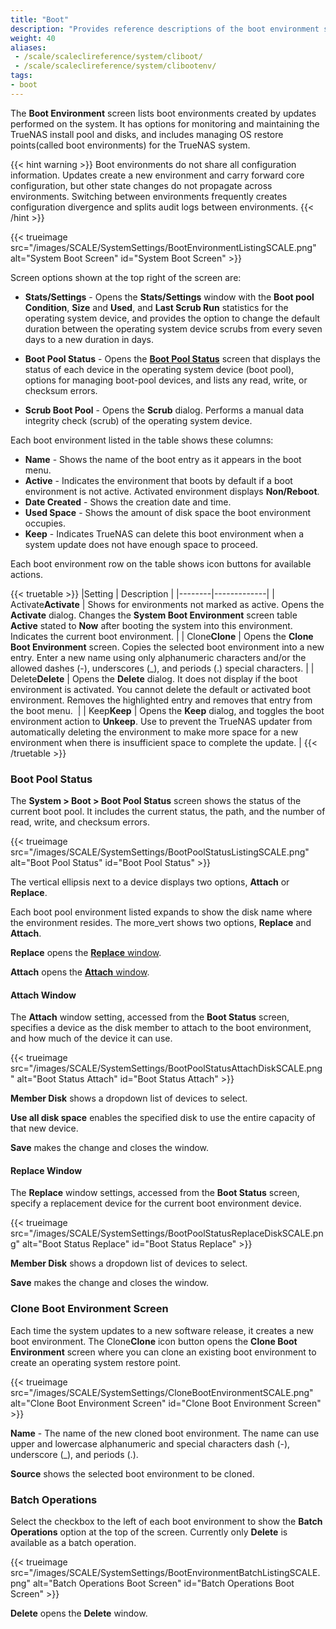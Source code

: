 ```yaml
---
title: "Boot"
description: "Provides reference descriptions of the boot environment screens and settings."
weight: 40
aliases:
 - /scale/scaleclireference/system/cliboot/
 - /scale/scaleclireference/system/clibootenv/
tags:
- boot
---
```


The **Boot Environment** screen lists boot environments created by updates performed on the system.
It has options for monitoring and maintaining the TrueNAS install pool and disks, and includes managing OS restore points(called boot environments) for the TrueNAS system.

{{< hint warning >}}
Boot environments do not share all configuration information. Updates create a new environment and carry forward core configuration, but other state changes do not propagate across environments. Switching between environments frequently creates configuration divergence and splits audit logs between environments.
{{< /hint >}}

{{< trueimage src="/images/SCALE/SystemSettings/BootEnvironmentListingSCALE.png" alt="System Boot Screen" id="System Boot Screen" >}}

Screen options shown at the top right of the screen are:

* **Stats/Settings** - Opens the **Stats/Settings** window with the **Boot pool Condition**, **Size** and **Used**, and **Last Scrub Run** statistics for the operating system device, and provides the option to change the default duration between the operating system device scrubs from every seven days to a new duration in days.

* **Boot Pool Status** - Opens the **[Boot Pool Status](#boot-pool-status)** screen that displays the status of each device in the operating system device (boot pool), options for managing boot-pool devices, and lists any read, write, or checksum errors.

* **Scrub Boot Pool** - Opens the **Scrub** dialog. Performs a manual data integrity check (scrub) of the operating system device.

Each boot environment listed in the table shows these columns:

* **Name** - Shows the name of the boot entry as it appears in the boot menu.
* **Active** - Indicates the environment that boots by default if a boot environment is not active. Activated environment displays **Non/Reboot**.
* **Date Created** - Shows the creation date and time.
* **Used Space** - Shows the amount of disk space the boot environment occupies.
* **Keep** - Indicates TrueNAS can delete this boot environment when a system update does not have enough space to proceed.

Each boot environment row on the table shows icon buttons for available actions. 

{{< truetable >}}
|Setting | Description |
|--------|-------------|
| <span class="iconify" data-icon="mdi:check-decagram">Activate</span>**Activate** | Shows for environments not marked as active. Opens the **Activate** dialog. Changes the **System Boot Environment** screen table **Active** stated to **Now** after booting the system into this environment. Indicates the current boot environment. |
| <span class="iconify" data-icon="mdi:content-copy">Clone</span>**Clone** | Opens the **Clone Boot Environment** screen. Copies the selected boot environment into a new entry. Enter a new name using only alphanumeric characters and/or the allowed dashes (-), underscores (_), and periods (.) special characters. |
| <span class="iconify" data-icon="mdi:delete">Delete</span>**Delete** | Opens the **Delete** dialog. It does not display if the boot environment is activated. You cannot delete the default or activated boot environment. Removes the highlighted entry and removes that entry from the boot menu.  |
| <span class="iconify" data-icon="mdi:bookmark">Keep</span>**Keep** | Opens the **Keep** dialog, and toggles the boot environment action to **Unkeep**. Use to prevent the TrueNAS updater from automatically deleting the environment to make more space for a new environment when there is insufficient space to complete the update. |
{{< /truetable >}}

### Boot Pool Status

The **System > Boot > Boot Pool Status** screen shows the status of the current boot pool.
It includes the current status, the path, and the number of read, write, and checksum errors.

{{< trueimage src="/images/SCALE/SystemSettings/BootPoolStatusListingSCALE.png" alt="Boot Pool Status" id="Boot Pool Status" >}}

The vertical ellipsis <i class="fa fa-ellipsis-v" aria-hidden="true" title="Options"></i> next to a device displays two options, **Attach** or **Replace**.

Each boot pool environment listed expands to show the disk name where the environment resides.
The <span class="material-symbols-outlined">more_vert</span> shows two options, **Replace** and **Attach**.

**Replace** opens the [**Replace** window](#replace-screen).

**Attach** opens the [**Attach** window](#attach-screen).

#### Attach Window

The **Attach** window setting, accessed from the **Boot Status** screen, specifies a device as the disk member to attach to the boot environment, and how much of the device it can use.

{{< trueimage src="/images/SCALE/SystemSettings/BootPoolStatusAttachDiskSCALE.png" alt="Boot Status Attach" id="Boot Status Attach" >}}

**Member Disk** shows a dropdown list of devices to select.

**Use all disk space** enables the specified disk to use the entire capacity of that new device.

**Save** makes the change and closes the window.

#### Replace Window

The **Replace** window settings, accessed from the **Boot Status** screen, specify a replacement device for the current boot environment device.

{{< trueimage src="/images/SCALE/SystemSettings/BootPoolStatusReplaceDiskSCALE.png" alt="Boot Status Replace" id="Boot Status Replace" >}}

**Member Disk** shows a dropdown list of devices to select.

**Save** makes the change and closes the window.

### Clone Boot Environment Screen

Each time the system updates to a new software release, it creates a new boot environment. The <span class="iconify" data-icon="mdi:content-copy">Clone</span>**Clone** icon button opens the **Clone Boot Environment** screen where you can clone an existing boot environment to create an operating system restore point.

{{< trueimage src="/images/SCALE/SystemSettings/CloneBootEnvironmentSCALE.png" alt="Clone Boot Environment Screen" id="Clone Boot Environment Screen" >}}

**Name** - The name of the new cloned boot environment. The name can use upper and lowercase alphanumeric and special characters dash (-), underscore (_), and periods (.).

**Source** shows the selected boot environment to be cloned.

### Batch Operations

Select the checkbox to the left of each boot environment to show the **Batch Operations** option at the top of the screen. Currently only **Delete** is available as a batch operation.

{{< trueimage src="/images/SCALE/SystemSettings/BootEnvironmentBatchListingSCALE.png" alt="Batch Operations Boot Screen" id="Batch Operations Boot Screen" >}}

**Delete** opens the **Delete** window.
